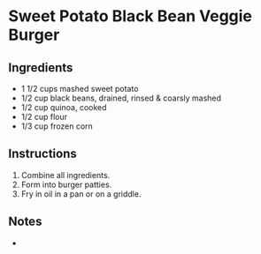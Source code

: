# Sweet Potato Black Bean Veggie Burger
## Ingredients
- 1 1/2 cups mashed sweet potato
- 1/2 cup black beans, drained, rinsed & coarsly mashed
- 1/2 cup quinoa, cooked
- 1/2 cup flour
- 1/3 cup frozen corn

## Instructions

1.  Combine all ingredients.
2.  Form into burger patties.
3.  Fry in oil in a pan or on a griddle.

## Notes

-  